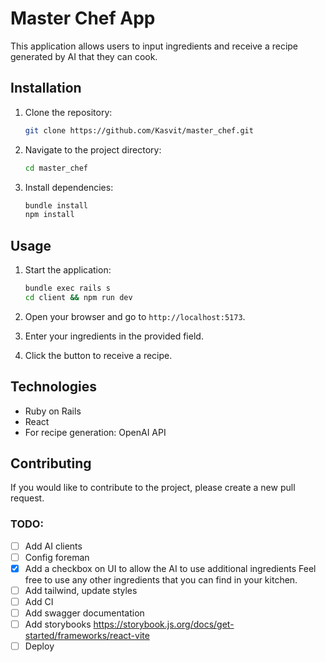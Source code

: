 # Master Chef App

This application allows users to input ingredients and receive a recipe generated by AI that they can cook.

## Installation

1. Clone the repository:
   ```bash
   git clone https://github.com/Kasvit/master_chef.git
   ```

2. Navigate to the project directory:
   ```bash
   cd master_chef
   ```

3. Install dependencies:
   ```bash
   bundle install
   npm install
   ```

## Usage

1. Start the application:
   ```bash
   bundle exec rails s
   cd client && npm run dev
   ```

2. Open your browser and go to `http://localhost:5173`.

3. Enter your ingredients in the provided field.

4. Click the button to receive a recipe.

## Technologies

- Ruby on Rails
- React
- For recipe generation: OpenAI API

## Contributing

If you would like to contribute to the project, please create a new pull request.

### TODO:
- [ ] Add AI clients
- [ ] Config foreman
- [x] Add a checkbox on UI to allow the AI to use additional ingredients Feel free to use any other ingredients that you can find in your kitchen.
- [ ] Add tailwind, update styles
- [ ] Add CI
- [ ] Add swagger documentation
- [ ] Add storybooks https://storybook.js.org/docs/get-started/frameworks/react-vite
- [ ] Deploy
